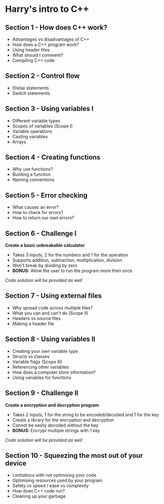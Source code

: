 # Harry's intro to C++

## Section 1 - How does C++ work?
* Advantages vs disadvantages of C++
* How does a C++ program work?
* Using header files
* What should I comment?
* Compiling C++ code

## Section 2 - Control flow
* If/else statements
* Switch statements

## Section 3 - Using variables I
* Different variable types
* Scopes of variables (Scope I)
* Variable operations
* Casting variables
* Arrays

## Section 4 - Creating functions
* Why use functions?
* Building a function
* Naming conventions

## Section 5 - Error checking
* What causes an error?
* How to check for errors?
* How to return our own errors?

## Section 6 - Challenge I
**Create a basic unbreakable calculator**
* Takes 3 inputs, 2 for the numbers and 1 for the operation
* Supports addition, subtraction, multiplication, division
* Won't break by dividing by zero
* **BONUS:** Allow the user to run the program more then once

_Code solution will be provided as well_

## Section 7 - Using external files
* Why spread code across multiple files?
* What you can and can't do (Scope II)
* Headers vs source files
* Making a header file

## Section 8 - Using variables II
* Creating your own variable type
* Structs vs classes
* Variable flags (Scope III)
* Referencing other variables
* How does a computer store information?
* Using variables for functions

## Section 9 - Challenge II
**Create a encryption and decryption program**
* Takes 2 inputs, 1 for the string to be encoded/decoded and 1 for the key
* Create a library for the encryption and decryption
* Cannot be easliy decoded without the key
* **BONUS:** Encrypt multiple strings with 1 key

_Code solution will be provided as well_

## Section 10 - Squeezing the most out of your device
* Limitations with not optimising your code
* Optimising resources used by your program
* Safety vs speed / ease vs complexity
* How does C++ code run?
* Cleaning up your garbage
